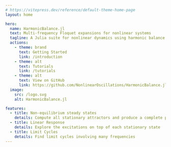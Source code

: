```yaml
---
# https://vitepress.dev/reference/default-theme-home-page
layout: home

hero:
  name: HarmonicBalance.jl
  text: Multi-frequency Floquet expansions for nonlinear systems
  tagline: A Julia suite for nonlinear dynamics using harmonic balance
  actions:
    - theme: brand
      text: Getting Started
      link: /introduction
    - theme: alt
      text: Tutorials
      link: /tutorials
    - theme: alt
      text: View on GitHub
      link: https://github.com/NonlinearOscillations/HarmonicBalance.jl
  image:
    src: /logo.svg
    alt: HarmonicBalance.jl

features:
  - title: Non-equilibrium steady states
    details: Compute all stationary attractors and produce a complete phase diagram of your system
  - title: Linear Response
    details: Explore the excitations on top of each stationary state
  - title: Limit Cycles
    details: Find limit cycles involving many frequencies
---
```


